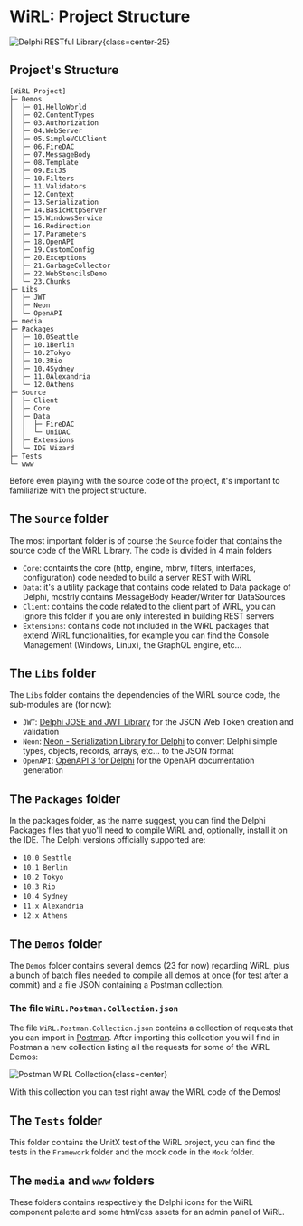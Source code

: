 # WiRL: Project Structure

![Delphi RESTful Library](/logo.png){class=center-25}

## Project's Structure

```
[WiRL Project]
├─ Demos
│  ├─ 01.HelloWorld
│  ├─ 02.ContentTypes
│  ├─ 03.Authorization
│  ├─ 04.WebServer
│  ├─ 05.SimpleVCLClient
│  ├─ 06.FireDAC
│  ├─ 07.MessageBody
│  ├─ 08.Template
│  ├─ 09.ExtJS
│  ├─ 10.Filters
│  ├─ 11.Validators
│  ├─ 12.Context
│  ├─ 13.Serialization
│  ├─ 14.BasicHttpServer
│  ├─ 15.WindowsService
│  ├─ 16.Redirection
│  ├─ 17.Parameters
│  ├─ 18.OpenAPI
│  ├─ 19.CustomConfig
│  ├─ 20.Exceptions
│  ├─ 21.GarbageCollector
│  ├─ 22.WebStencilsDemo
│  └─ 23.Chunks
├─ Libs
│  ├─ JWT
│  ├─ Neon
│  └─ OpenAPI
├─ media
├─ Packages
│  ├─ 10.0Seattle
│  ├─ 10.1Berlin
│  ├─ 10.2Tokyo
│  ├─ 10.3Rio
│  ├─ 10.4Sydney
│  ├─ 11.0Alexandria
│  └─ 12.0Athens
├─ Source
│  ├─ Client
│  ├─ Core
│  ├─ Data
│  │  ├─ FireDAC
│  │  └─ UniDAC
│  ├─ Extensions
│  └─ IDE Wizard
├─ Tests
└─ www
```

Before even playing with the source code of the project, it's important to familiarize with the project structure.

## The `Source` folder

The most important folder is of course the `Source` folder that contains the source code of the WiRL Library. The code is divided in 4 main folders

- `Core`: containts the core (http, engine, mbrw, filters, interfaces, configuration) code needed to build a server REST with WiRL
- `Data`: it's a utility package that contains code related to Data package of Delphi, mostrly contains MessageBody Reader/Writer for DataSources
- `Client`: contains the code related to the client part of WiRL, you can ignore this folder if you are only interested in building REST servers
- `Extensions`: contains code not included in the WiRL packages that extend WiRL functionalities, for example you can find the Console Management (Windows, Linux), the GraphQL engine, etc...

## The `Libs` folder

The `Libs` folder contains the dependencies of the WiRL source code, the sub-modules are (for now):

- `JWT`: [Delphi JOSE and JWT Library](https://github.com/paolo-rossi/delphi-jose-jwt) for the JSON Web Token creation and validation
- `Neon`: [Neon - Serialization Library for Delphi](https://github.com/paolo-rossi/delphi-neon) to convert Delphi simple types, objects, records, arrays, etc... to the JSON format
- `OpenAPI`: [OpenAPI 3 for Delphi](https://github.com/paolo-rossi/OpenAPI-Delphi) for the OpenAPI documentation generation


## The `Packages` folder

In the packages folder, as the name suggest, you can find the Delphi Packages files that yuo'll need to compile  WiRL and, optionally, install it on the IDE. The Delphi versions officially supported are:

- `10.0 Seattle`
- `10.1 Berlin`
- `10.2 Tokyo`
- `10.3 Rio`
- `10.4 Sydney`
- `11.x Alexandria`
- `12.x Athens`

## The `Demos` folder

The `Demos` folder contains several demos (23 for now) regarding WiRL, plus a bunch of batch files needed to compile all demos at once (for test after a commit) and a file JSON containing a Postman collection.

### The file `WiRL.Postman.Collection.json`

The file `WiRL.Postman.Collection.json` contains a collection of requests that you can import in [Postman](https://www.postman.com/). After importing this collection you will find in Postman a new collection listing all the requests for some of the WiRL Demos:

![Postman WiRL Collection](/postman-collection.png){class=center}

With this collection you can test right away the WiRL code of the Demos!

## The `Tests` folder

This folder contains the UnitX test of the WiRL project, you can find the tests in the `Framework` folder and the mock code in the `Mock` folder.

## The `media` and `www` folders

These folders contains respectively the Delphi icons for the WiRL component palette and some html/css assets for an admin panel of WiRL.
